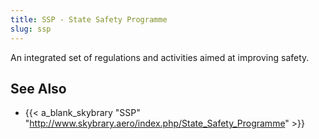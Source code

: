 ```yaml
---
title: SSP - State Safety Programme
slug: ssp
---
```


An integrated set of regulations and activities aimed at improving safety.

## See Also

* {{< a_blank_skybrary "SSP" "http://www.skybrary.aero/index.php/State_Safety_Programme" >}}
